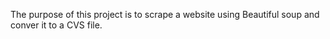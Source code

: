 The purpose of this project is to scrape a website using Beautiful soup and conver it to a CVS file.
